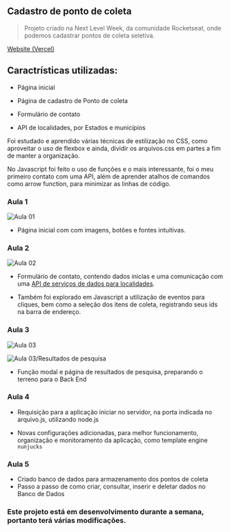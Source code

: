 ## Cadastro de ponto de coleta

> Projeto criado na  Next Level Week, da comunidade Rocketseat, onde podemos cadastrar pontos de coleta seletiva.

 [Website (Vercel)](https://projeto-e-coleta.now.sh/) 

## Caractrísticas utilizadas:

- Página inicial
- Página de cadastro de Ponto de coleta
- Formulário de contato

- API de localidades, por Estados e municípios

Foi estudado e aprendido várias técnicas de estilização no CSS, como aproveitar o uso de flexbox
e ainda, dividir os arquivos.css em partes a fim de manter a organização.

No Javascript foi feito o uso de funções e o mais interessante, foi o meu primeiro contato com uma API, além de aprender atalhos de comandos como arrow function, para minimizar as linhas de código.

### Aula 1
![Aula 01](./design/home.jpg)
- Página inicial com com imagens, botões e fontes intuitivas.

### Aula 2
![Aula 02](./design/cadastro.jpg)
- Formulário de contato, contendo dados inicias e uma comunicação com uma [API de serviços de dados para localidades](https://servicodados.ibge.gov.br/api/docs/localidades?versao=1).

- Também foi explorado em Javascript a utilização de eventos para cliques, bem como a seleção dos itens de coleta, registrando seus ids na barra de endereço.



### Aula 3
![Aula 03](./design/ponto.jpg)


![Aula 03/Resultados de pesquisa](./design/resultado.jpg)
- Função modal e página de resultados de pesquisa, preparando o terreno para o Back End


### Aula 4
- Requisição para a aplicação iniciar no servidor, na porta indicada no arquivo.js, utilizando node.js

- Novas configurações adicionadas, para melhor funcionamento, organização e monitoramento da aplicação, como template engine `nunjucks`

### Aula 5

- Criado banco de dados para armazenamento dos pontos de coleta
- Passo a passo de como criar, consultar, inserir e deletar dados no Banco de Dados 





### Este projeto está em desenvolvimento durante a semana, portanto terá várias modificações.